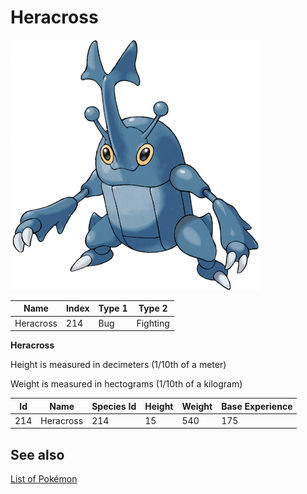 # Heracross


![Heracross](images/214.png)

| **Name** | **Index** | **Type 1** | **Type 2** |
|----|----|----|----|
| Heracross | 214 | Bug | Fighting  |

**Heracross** 


Height is measured in decimeters (1/10th of a meter)

Weight is measured in hectograms (1/10th of a kilogram)

| **Id** | **Name** | **Species Id** | **Height** | **Weight** | **Base Experience** |
|--------|----------|----------------|------------|------------|---------------------|
| 214 | Heracross | 214 | 15 | 540 | 175 |


## See also

[List of Pokémon](../pokemon.md)
